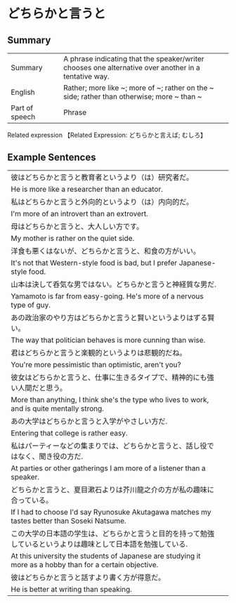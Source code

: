 # どちらかと言うと

## Summary

<table><tr>   <td>Summary<td>   <td>A phrase indicating that the speaker/writer chooses one alternative over another in a tentative way.</td><tr><tr>   <td>English<td>   <td>Rather; more like ~; more of ~; rather on the ~ side; rather than otherwise; more ~ than ~</td><tr><tr>   <td>Part of speech<td>   <td>Phrase</td><tr></table><tr>   <td>Related expression<td>   <td>【Related Expression: どちらかと言えば; むしろ】</td><tr></table></table>

## Example Sentences

<table><tr><td>彼はどちらかと言うと教育者というより（は）研究者だ。<td><tr><tr><td>He is more like a researcher than an educator.<td><tr><tr><td>私はどちらかと言うと外向的というより（は）内向的だ。<td><tr><tr><td>I'm more of an introvert than an extrovert.<td><tr><tr><td>母はどちらかと言うと、大人しい方です。<td><tr><tr><td>My mother is rather on the quiet side.<td><tr><tr><td>洋食も悪くはないが、どちらかと言うと、和食の方がいい。<td><tr><tr><td>It's not that Western-style food is bad, but I prefer Japanese-style food.<td><tr><tr><td>山本は決して呑気な男ではない。どちらかと言うと神経質な男だ.<td><tr><tr><td>Yamamoto is far from easy-going. He's more of a nervous type of guy.<td><tr><tr><td>あの政治家のやり方はどちらかと言うと賢いというよりはずる賢い。<td><tr><tr><td>The way that politician behaves is more cunning than wise.<td><tr><tr><td>君はどちらかと言うと楽観的というよりは悲観的だね。<td><tr><tr><td>You're more pessimistic than optimistic, aren't you?<td><tr><tr><td>彼女はどちらかと言うと、仕事に生きるタイプで、精神的にも強い人間だと思う。<td><tr><tr><td>More than anything, I think she's the type who lives to work, and is quite mentally strong.<td><tr><tr><td>あの大学はどちらかと言うと入学がやさしい方だ.<td><tr><tr><td>Entering that college is rather easy.<td><tr><tr><td>私はパーティーなどの集まりでは、どちらかと言うと、話し役ではなく、聞き役の方だ.<td><tr><tr><td>At parties or other gatherings I am more of a listener than a speaker.<td><tr><tr><td>どちらかと言うと、夏目漱石よりは芥川龍之介の方が私の趣味に合っている。<td><tr><tr><td>If I had to choose I'd say Ryunosuke Akutagawa matches my tastes better than Soseki Natsume.<td><tr><tr><td>この大学の日本語の学生は、どちらかと言うと目的を持って勉強しているというよりは趣味として日本語を勉強している.<td><tr><tr><td>At this university the students of Japanese are studying it more as a hobby than for a certain objective.<td><tr><tr><td>彼はどちらかと言うと話すより書く方が得意だ。<td><tr><tr><td>He is better at writing than speaking.<td><tr></table>

